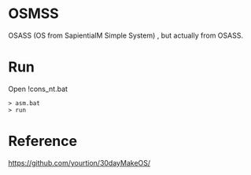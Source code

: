 # OSMSS
OSASS (OS from SapientialM Simple System) , but actually from OSASS. 

# Run
Open !cons_nt.bat
```
> asm.bat
> run
```


# Reference
https://github.com/yourtion/30dayMakeOS/
